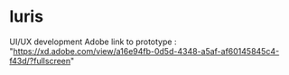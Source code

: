 # luris
UI/UX development
Adobe link to prototype : "https://xd.adobe.com/view/a16e94fb-0d5d-4348-a5af-af60145845c4-f43d/?fullscreen"
